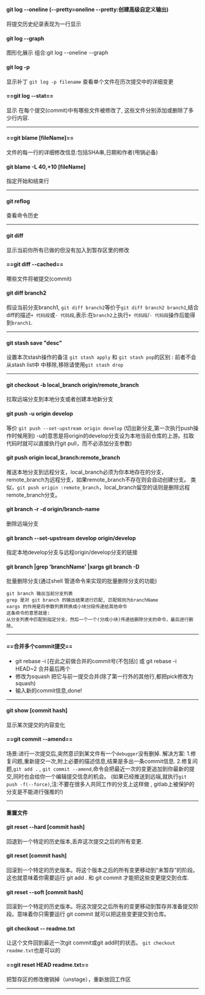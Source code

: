#### git log --oneline (--pretty=oneline  --pretty:创建高级自定义输出)
将提交历史纪录表现为一行显示

#### git log --graph
图形化展示
组合:git log --oneline --graph

#### git log -p
显示补丁
`git log -p filename` 查看单个文件在历次提交中的详细变更

#### ==git log --stat==
显示 在每个提交(commit)中有哪些文件被修改了, 这些文件分别添加或删除了多少行内容.

---
#### ==git blame [fileName]==
文件的每一行的详细修改信息:包括SHA串,日期和作者(甩锅必备)

#### git blame -L 40,+10 [fileName]
指定开始和结束行

---
#### git reflog
查看命令历史

---
#### git diff
显示当前你所有已做的但没有加入到暂存区里的修改

#### ==git diff --cached==
哪些文件将被提交(commit)

#### git diff branch2
假设当前分支branch1, `git diff branch2`等价于`git diff branch2 branch1`,结合diff的描述`+ 代码段`或`- 代码段`,表示:在`branch2`上执行`+ 代码段`/`- 代码段`操作后能得到`branch1`.

---
#### git stash save "desc"
设置本次stash操作的备注
`git stash apply` 和 `git stash pop`的区别 : 前者不会从stash list中 中移除,移除请使用`git stash drop`

---
#### git checkout  -b local_branch origin/remote_branch
拉取远端分支到本地分支或者创建本地新分支

#### git push -u origin develop
等价 `git push --set-upstream origin develop`  (切出新分支,第一次执行push操作时候用到)
-u的意思是将origin的develop分支设为本地当前仓库的上游。拉取代码时就可以直接执行git pull，而不必添加分支参数)

#### git push origin local_branch:remote_branch
推送本地分支到远程分支，local_branch必须为你本地存在的分支，remote_branch为远程分支，如果remote_branch不存在则会自动创建分支。
类似，`git push origin :remote_branch`，local_branch留空的话则是删除远程remote_branch分支。

#### git branch -r -d origin/branch-name
删除远端分支

#### git branch --set-upstream develop origin/develop
指定本地develop分支与远程origin/develop分支的链接


#### git branch |grep 'branchName' |xargs git branch -D
批量删除分支(通过shell 管道命令来实现的批量删除分支的功能)
```
git branch 输出当前分支列表
grep 是对 git branch 的输出结果进行匹配, 匹配规则为branchName
xargs 的作用是将参数列表转换成小块分段传递给其他命令
这条命令的意思就是:
从分支列表中匹配到指定分支，然后一个一个(分成小块)传递给删除分支的命令，最后进行删除。
```

---
#### ==合并多个commit提交==
- git rebase -i [在此之前做合并的commit号(不包括)] 或 git rebase -i HEAD~2 合并最后两个
- 修改为squash 把它与前一提交合并(除了第一行外的其他行,都把pick修改为squash)
- 输入新的commit信息,done!

---


#### git show [commit hash]
显示某次提交的内容变化

#### ==git commit --amend==
场景:进行一次提交后,突然意识到某文件有一个`debugger`没有删掉.
解决方案:
1.修复问题,重新提交一次,附上必要的描述信息,结果是多出一条commit信息.
2.修复问题,`git add .` , `git commit --amend`,命令会把最近一次的变更追加到你最新的提交,同时也会给你一个编辑提交信息的机会。
(如果已经推送到远端,就执行`git push -f(--force)`,注:不要在很多人共同工作的分支上这样做 , gitlab上被保护的分支是不能进行强推的!)

---
#### 重置文件

#### git reset --hard [commit hash]
回退到一个特定的历史版本,丢弃这次提交之后的所有变更.

#### git reset [commit hash]
回滚到一个特定的历史版本。将这个版本之后的所有变更移动到“未暂存”的阶段。这也就意味着你需要运行 git add . 和 git commit 才能把这些变更提交到仓库.

#### git reset --soft [commit hash]
回滚到一个特定的历史版本。将这次提交之后所有的变更移动到暂存并准备提交阶段。意味着你只需要运行 git commit 就可以把这些变更提交到仓库。

#### git checkout -- readme.txt
让这个文件回到最近一次git commit或git add时的状态。
`git checkout readme.txt`也是可以的

#### ==git reset HEAD readme.txt==
把暂存区的修改撤销掉（unstage），重新放回工作区

---
